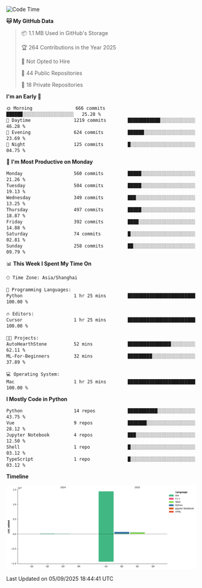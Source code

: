 <!--START_SECTION:waka-->
![Code Time](http://img.shields.io/badge/Code%20Time-701%20hrs%205%20mins-blue)

**🐱 My GitHub Data** 

> 📦 1.1 MB Used in GitHub's Storage 
 > 
> 🏆 264 Contributions in the Year 2025
 > 
> 🚫 Not Opted to Hire
 > 
> 📜 44 Public Repositories 
 > 
> 🔑 18 Private Repositories 
 > 
**I'm an Early 🐤** 

```text
🌞 Morning                666 commits         ██████░░░░░░░░░░░░░░░░░░░   25.28 % 
🌆 Daytime                1219 commits        ████████████░░░░░░░░░░░░░   46.28 % 
🌃 Evening                624 commits         ██████░░░░░░░░░░░░░░░░░░░   23.69 % 
🌙 Night                  125 commits         █░░░░░░░░░░░░░░░░░░░░░░░░   04.75 % 
```
📅 **I'm Most Productive on Monday** 

```text
Monday                   560 commits         █████░░░░░░░░░░░░░░░░░░░░   21.26 % 
Tuesday                  504 commits         █████░░░░░░░░░░░░░░░░░░░░   19.13 % 
Wednesday                349 commits         ███░░░░░░░░░░░░░░░░░░░░░░   13.25 % 
Thursday                 497 commits         █████░░░░░░░░░░░░░░░░░░░░   18.87 % 
Friday                   392 commits         ████░░░░░░░░░░░░░░░░░░░░░   14.88 % 
Saturday                 74 commits          █░░░░░░░░░░░░░░░░░░░░░░░░   02.81 % 
Sunday                   258 commits         ██░░░░░░░░░░░░░░░░░░░░░░░   09.79 % 
```


📊 **This Week I Spent My Time On** 

```text
🕑︎ Time Zone: Asia/Shanghai

💬 Programming Languages: 
Python                   1 hr 25 mins        █████████████████████████   100.00 % 

🔥 Editors: 
Cursor                   1 hr 25 mins        █████████████████████████   100.00 % 

🐱‍💻 Projects: 
AutoHearthStone          52 mins             ████████████████░░░░░░░░░   62.11 % 
ML-For-Beginners         32 mins             █████████░░░░░░░░░░░░░░░░   37.89 % 

💻 Operating System: 
Mac                      1 hr 25 mins        █████████████████████████   100.00 % 
```

**I Mostly Code in Python** 

```text
Python                   14 repos            ███████████░░░░░░░░░░░░░░   43.75 % 
Vue                      9 repos             ███████░░░░░░░░░░░░░░░░░░   28.12 % 
Jupyter Notebook         4 repos             ███░░░░░░░░░░░░░░░░░░░░░░   12.50 % 
Shell                    1 repo              █░░░░░░░░░░░░░░░░░░░░░░░░   03.12 % 
TypeScript               1 repo              █░░░░░░░░░░░░░░░░░░░░░░░░   03.12 % 
```



**Timeline**

![Lines of Code chart](https://raw.githubusercontent.com/White1943/White1943/main/assets/bar_graph.png)


 Last Updated on 05/09/2025 18:44:41 UTC
<!--END_SECTION:waka-->

